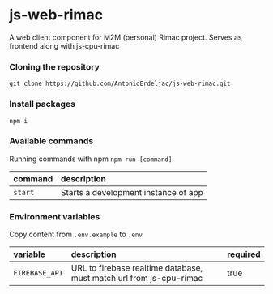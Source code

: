 # js-web-rimac

A web client component for M2M (personal) Rimac project. Serves as frontend along with js-cpu-rimac

### Cloning the repository

```shell
git clone https://github.com/AntonioErdeljac/js-web-rimac.git
```

### Install packages


```shell
npm i
```

### Available commands

Running commands with npm `npm run [command]`

| command            | description                                                                                                                                                                 |
| :----------------- | :-------------------------------------------------------------------------------------------------------------------------------------------------------------------------- |
| `start`            | Starts a development instance of app                                                                                                                                        |

### Environment variables

Copy content from `.env.example` to `.env`

| variable           | description                              | required                                                                                                                         |
| :----------------- | :--------------------------------------- | :------------------------------------------------------------------------------------------------------------------------------- |
| `FIREBASE_API`     | URL to firebase realtime database, must match url from js-cpu-rimac        | true                                                                                                                             |
